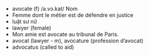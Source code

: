 - avocate (f)	/a.vɔ.kat/	Nom	
- Femme dont le métier est de défendre en justice	
- luật sư nữ	
- lawyer (female)	
- Mon amie est avocate au tribunal de Paris.	
- avocat (lawyer - m), avocature (profession d’avocat)	
- advocatus (called to aid)